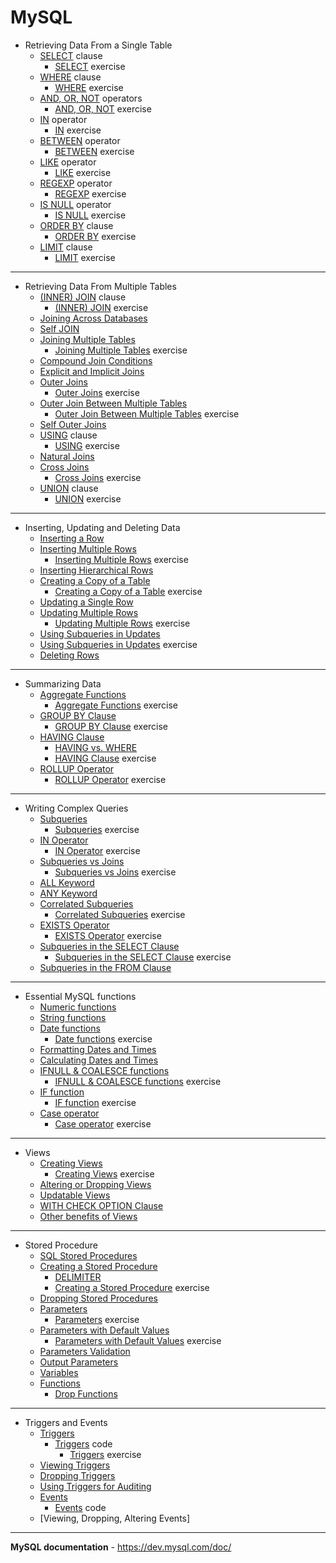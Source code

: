 # MySQL

- Retrieving Data From a Single Table
  - [SELECT](Retrieving-Data-From-a-Single-Table/SELECT_Clause.sql) clause
    - [SELECT](Retrieving-Data-From-a-Single-Table/SELECT_Clause-Exercise.sql) exercise
  - [WHERE](Retrieving-Data-From-a-Single-Table/WHERE_Clause.sql) clause
    - [WHERE](Retrieving-Data-From-a-Single-Table/WHERE_Clause-Exercise.sql) exercise
  - [AND, OR, NOT](Retrieving-Data-From-a-Single-Table/AND-OR-NOT_Operators.sql) operators
    - [AND, OR, NOT](Retrieving-Data-From-a-Single-Table/AND-OR-NOT_Operators-Exercise.sql) exercise
  - [IN](Retrieving-Data-From-a-Single-Table/IN_Operator.sql) operator
    - [IN](Retrieving-Data-From-a-Single-Table/IN_Operator-Exercise.sql) exercise
  - [BETWEEN](Retrieving-Data-From-a-Single-Table/BETWEEN_Operator.sql) operator
    - [BETWEEN](Retrieving-Data-From-a-Single-Table/BETWEEN_Operator-Exercise.sql) exercise
  - [LIKE](Retrieving-Data-From-a-Single-Table/LIKE_Operator.sql) operator
    - [LIKE](Retrieving-Data-From-a-Single-Table/LIKE_Operator-Exercise.sql) exercise
  - [REGEXP](Retrieving-Data-From-a-Single-Table/REGEXP_Operator.sql) operator
    - [REGEXP](Retrieving-Data-From-a-Single-Table/REGEXP_Operator-Exercise.sql) exercise
  - [IS NULL](Retrieving-Data-From-a-Single-Table/IS-NULL_Operator.sql) operator
    - [IS NULL](Retrieving-Data-From-a-Single-Table/IS-NULL_Operator-Exercise.sql) exercise
  - [ORDER BY](Retrieving-Data-From-a-Single-Table/ORDER-BY_Clause.sql) clause
    - [ORDER BY](Retrieving-Data-From-a-Single-Table/ORDER-BY_Clause-Exercise.sql) exercise
  - [LIMIT](Retrieving-Data-From-a-Single-Table/LIMIT_Clause.sql) clause
    - [LIMIT](Retrieving-Data-From-a-Single-Table/LIMIT_Clause-Exercise.sql) exercise
---
- Retrieving Data From Multiple Tables
  - [(INNER) JOIN](Retrieving-Data-From-Multiple-Tables/INNER-JOIN_Clause.sql) clause
    - [(INNER) JOIN](Retrieving-Data-From-Multiple-Tables/INNER-JOIN_Clause-Exercise.sql) exercise
  - [Joining Across Databases](Retrieving-Data-From-Multiple-Tables/Joining-Across-Databases.sql)
  - [Self JOIN](Retrieving-Data-From-Multiple-Tables/Self-JOIN.sql)
  - [Joining Multiple Tables](Retrieving-Data-From-Multiple-Tables/Joining-Multiple-Tables.sql)
    - [Joining Multiple Tables](Retrieving-Data-From-Multiple-Tables/Joining-Multiple-Tables-Exercise.sql) exercise
  - [Compound Join Conditions](Retrieving-Data-From-Multiple-Tables/Compound-Join-Conditions.sql)
  - [Explicit and Implicit Joins](Retrieving-Data-From-Multiple-Tables/Explicit-and-Implicit-Join.sql)
  - [Outer Joins](Retrieving-Data-From-Multiple-Tables/Outer-Joins.sql)
    - [Outer Joins](Retrieving-Data-From-Multiple-Tables/Outer-Joins-Exercise.sql) exercise
  - [Outer Join Between Multiple Tables](Retrieving-Data-From-Multiple-Tables/Outer-Join-Between-Multiple-Tables.sql)
    - [Outer Join Between Multiple Tables](Retrieving-Data-From-Multiple-Tables/Outer-Join-Between-Multiple-Tables-Exercise.sql) exercise
  - [Self Outer Joins](Retrieving-Data-From-Multiple-Tables/Self-Outer-Join.sql)
  - [USING](Retrieving-Data-From-Multiple-Tables/Using-Clause.sql) clause
    - [USING](Retrieving-Data-From-Multiple-Tables/Using-Clause-Exercise.sql) exercise
  - [Natural Joins](Retrieving-Data-From-Multiple-Tables/Natural-Joins.sql)
  - [Cross Joins](Retrieving-Data-From-Multiple-Tables/Cross-Joins.sql)
    - [Cross Joins](Retrieving-Data-From-Multiple-Tables/Cross-Joins-Exercise.sql) exercise
  - [UNION](Retrieving-Data-From-Multiple-Tables/Unions.sql) clause
    - [UNION](Retrieving-Data-From-Multiple-Tables/Unions-Exercise.sql) exercise
---
  - Inserting, Updating and Deleting Data
    - [Inserting a Row](Inserting-Updating-Deleting_Data/Inserting-a-Row.sql)
    - [Inserting Multiple Rows](Inserting-Updating-Deleting_Data/Inserting-Multiple-Rows.sql)
      - [Inserting Multiple Rows](Inserting-Updating-Deleting_Data/Inserting-Multiple-Rows-Exercise.sql) exercise
    - [Inserting Hierarchical Rows](Inserting-Updating-Deleting_Data/Inserting-Hierarchical-Rows.sql)
    - [Creating a Copy of a Table](Inserting-Updating-Deleting_Data/Creating-a-Copy-of-a-Table.sql)
      - [Creating a Copy of a Table](Inserting-Updating-Deleting_Data/Creating-a-Copy-of-a-Table-Exercise.sql) exercise
    - [Updating a Single Row](Inserting-Updating-Deleting_Data/Updating-a-Single-Row.sql)
    - [Updating Multiple Rows](Inserting-Updating-Deleting_Data/Updating-Multiple-Rows.sql)
      - [Updating Multiple Rows](Inserting-Updating-Deleting_Data/Updating-Multiple-Rows-Exercise.sql) exercise
    - [Using Subqueries in Updates](Inserting-Updating-Deleting_Data/Using-Subqueries-in-Updates.sql)
     - [Using Subqueries in Updates](Inserting-Updating-Deleting_Data/Using-Subqueries-in-Updates-Exercise.sql) exercise
     - [Deleting Rows](Inserting-Updating-Deleting_Data/Deleting-Rows.sql)
---
  - Summarizing Data
    - [Aggregate Functions](Summarizing-Data/Aggregate-Functions.sql)
      - [Aggregate Functions](Summarizing-Data/Aggregate-Functions-Exercise.sql) exercise
    - [GROUP BY Clause](Summarizing-Data/Group-By-Clause.sql)
      - [GROUP BY Clause](Summarizing-Data/Group-By-Clause-Exercise.sql) exercise
    - [HAVING Clause](Summarizing-Data/Having-Clause.sql)
      - [HAVING vs. WHERE](Summarizing-Data/having-vs-where.png)
      - [HAVING Clause](Summarizing-Data/Having-Clause-Exercise.sql) exercise
    - [ROLLUP Operator](Summarizing-Data/Rollup-Operator.sql)
      - [ROLLUP Operator](Summarizing-Data/Rollup-Operator-Exercise.sql) exercise
---
  - Writing Complex Queries
    - [Subqueries](Writing-Complex-Queries/Subqueries.sql)
      - [Subqueries](Writing-Complex-Queries/Subqueries-Exercise.sql) exercise
    - [IN Operator](Writing-Complex-Queries/IN-Operator.sql)
      - [IN Operator](Writing-Complex-Queries/IN-Operator-Exercise.sql) exercise
    - [Subqueries vs Joins](Writing-Complex-Queries/Subqueries-vs-Joins.sql)
      - [Subqueries vs Joins](Writing-Complex-Queries/Subqueries-vs-Joins-Exercise.sql) exercise
    - [ALL Keyword](Writing-Complex-Queries/All-Keyword.sql)
    - [ANY Keyword](Writing-Complex-Queries/Any-Keyword.sql)
    - [Correlated Subqueries](Writing-Complex-Queries/Correlated-Subqueries.sql)
      - [Correlated Subqueries](Writing-Complex-Queries/Correlated-Subqueries-Exercise.sql) exercise
    - [EXISTS Operator](Writing-Complex-Queries/Exists-Operator.sql)
      - [EXISTS Operator](Writing-Complex-Queries/Exists-Operator-Exercise.sql) exercise
    - [Subqueries in the SELECT Clause](Writing-Complex-Queries/Subqueries-in-Select.sql)
      - [Subqueries in the SELECT Clause](Writing-Complex-Queries/Subqueries-in-Select-Exercise.sql) exercise
    - [Subqueries in the FROM Clause](Writing-Complex-Queries/Subqueries-in-From.sql)
---
  - Essential MySQL functions
    - [Numeric functions](Essential-MySQL-Functions/Numeric-Functions.sql)
    - [String functions](Essential-MySQL-Functions/String-Functions.sql)
    - [Date functions](Essential-MySQL-Functions/Date-Functions.sql)
      - [Date functions](Essential-MySQL-Functions/Date-Functions-Exercise.sql) exercise
    - [Formatting Dates and Times](Essential-MySQL-Functions/Formatting-Dates-And-Times.sql)
    - [Calculating Dates and Times](Essential-MySQL-Functions/Calculating-Dates-And-Times.sql)
    - [IFNULL & COALESCE functions](Essential-MySQL-Functions/Ifnull-and-Coalesce-Functions.sql)
      - [IFNULL & COALESCE functions](Essential-MySQL-Functions/Ifnull-and-Coalesce-Functions-Exercise.sql) exercise
    - [IF function](Essential-MySQL-Functions/If-functions.sql)
      - [IF function](Essential-MySQL-Functions/If-functions-Exercise.sql) exercise
    - [Case operator](Essential-MySQL-Functions/Case-operator.sql)
      - [Case operator](Essential-MySQL-Functions/Case-operator-Exercise.sql) exercise
---
  - Views
    - [Creating Views](Views/Creating-Views.sql)
      - [Creating Views](Views/Creating-Views-Exercise.sql) exercise
    - [Altering or Dropping Views](Views/Altering-or-Dropping-Views.sql)
    - [Updatable Views](Views/Updatable-Views.sql)
    - [WITH CHECK OPTION Clause](Views/With_Check_Option-Clause.sql)
    - [Other benefits of Views](Views/other-benefits-of-views.png)
---
  - Stored Procedure
    - [SQL Stored Procedures](Stored-Procedures/sql-stored-procedures.md)
    - [Creating a Stored Procedure](Stored-Procedures/creating-a-stored-procedure.sql)
      - [DELIMITER](Stored-Procedures/delimiter.md)
      - [Creating a Stored Procedure](Stored-Procedures/creating-a-stored-procedure-exercise.sql) exercise
    - [Dropping Stored Procedures](Stored-Procedures/dropping-stored-procedures.sql)
    - [Parameters](Stored-Procedures/parameters.sql)
      - [Parameters](Stored-Procedures/parameters-exercise.sql) exercise
    - [Parameters with Default Values](Stored-Procedures/parameters-with-default-values.sql)
      - [Parameters with Default Values](Stored-Procedures/parameters-with-default-values-exercise.sql) exercise
    - [Parameters Validation](Stored-Procedures/parameter-validation.sql)
    - [Output Parameters](Stored-Procedures/output-parameters.sql)
    - [Variables](Stored-Procedures/variables.sql)
    - [Functions](Stored-Procedures/functions.sql)
      - [Drop Functions](Stored-Procedures/drop-functions.sql)
---
  - Triggers and Events
    - [Triggers](Triggers-and-Events/triggers.md)
      - [Triggers](Triggers-and-Events/triggers.sql) code
        - [Triggers](Triggers-and-Events/triggers-exercise.sql) exercise
    - [Viewing Triggers](Triggers-and-Events/viewing-triggers.sql)
    - [Dropping Triggers](Triggers-and-Events/dropping-triggers.sql)
    - [Using Triggers for Auditing](Triggers-and-Events/using-triggers-for-auditing.sql)
    - [Events](Triggers-and-Events/events.md)
      - [Events](Triggers-and-Events/events.sql) code
    - [Viewing, Dropping, Altering Events]
---
**MySQL documentation** - https://dev.mysql.com/doc/